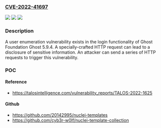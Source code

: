### [CVE-2022-41697](https://cve.mitre.org/cgi-bin/cvename.cgi?name=CVE-2022-41697)
![](https://img.shields.io/static/v1?label=Product&message=Ghost&color=blue)
![](https://img.shields.io/static/v1?label=Version&message=%3D%205.9.4%20&color=brighgreen)
![](https://img.shields.io/static/v1?label=Vulnerability&message=CWE-204%3A%20Response%20Discrepancy%20Information%20Exposure&color=brighgreen)

### Description

A user enumeration vulnerability exists in the login functionality of Ghost Foundation Ghost 5.9.4. A specially-crafted HTTP request can lead to a disclosure of sensitive information. An attacker can send a series of HTTP requests to trigger this vulnerability.

### POC

#### Reference
- https://talosintelligence.com/vulnerability_reports/TALOS-2022-1625

#### Github
- https://github.com/20142995/nuclei-templates
- https://github.com/cyb3r-w0lf/nuclei-template-collection


